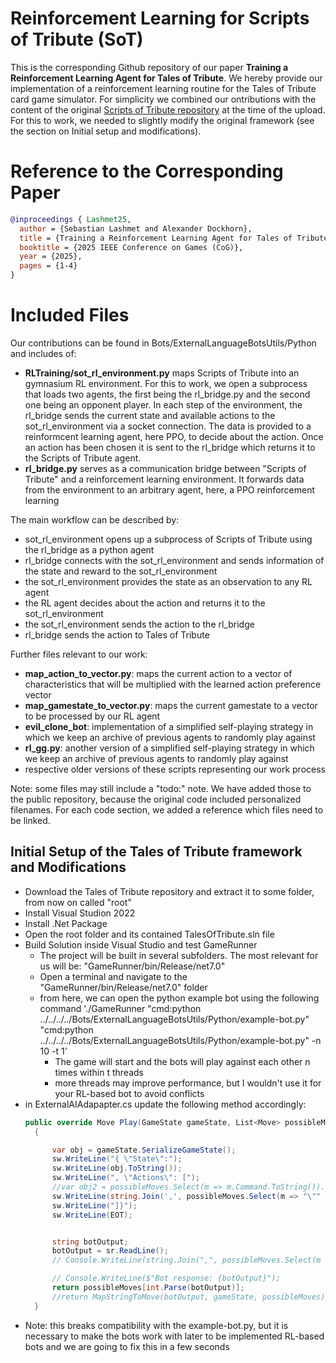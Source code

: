 # Reinforcement Learning for Scripts of Tribute (SoT)

This is the corresponding Github repository of our paper **Training a Reinforcement Learning Agent for Tales of Tribute**.
We hereby provide our implementation of a reinforcement learning routine for the Tales of Tribute card game simulator.
For simplicity we combined our ontributions with the content of the original [Scripts of Tribute repository](https://github.com/ScriptsOfTribute) at the time of the upload.
For this to work, we needed to slightly modify the original framework (see the section on Initial setup and modifications).

# Reference to the Corresponding Paper

```bibtex
@inproceedings { Lashmet25,
  author = {Sebastian Lashmet and Alexander Dockhorn},
  title = {Training a Reinforcement Learning Agent for Tales of Tribute},
  booktitle = {2025 IEEE Conference on Games (CoG)},
  year = {2025},
  pages = {1-4}
}
```

# Included Files

Our contributions can be found in Bots/ExternalLanguageBotsUtils/Python and includes of:
- **RLTraining/sot_rl_environment.py** maps Scripts of Tribute into an gymnasium RL environment. For this to work, we open a subprocess that loads two agents, the first being the rl_bridge.py and the second one being an opponent player. In each step of the environment, the rl_bridge sends the current state and available actions to the sot_rl_environment via a socket connection. The data is provided to a reinformcent learning agent, here PPO, to decide about the action. Once an action has been chosen it is sent to the rl_bridge which returns it to the Scripts of Tribute agent.
- **rl_bridge.py** serves as a communication bridge between "Scripts of Tribute" and a reinforcement learning environment. It forwards data from the environment to an arbitrary agent, here, a PPO reinforcement learning

The main workflow can be described by:
- sot_rl_environment opens up a subprocess of Scripts of Tribute using the rl_bridge as a python agent
- rl_bridge connects with the sot_rl_environment and sends information of the state and reward to the sot_rl_environment
- the sot_rl_environment provides the state as an observation to any RL agent
- the RL agent decides about the action and returns it to the sot_rl_environment
- the sot_rl_environment sends the action to the rl_bridge
- rl_bridge sends the action to Tales of Tribute

Further files relevant to our work:
- **map_action_to_vector.py**: maps the current action to a vector of characteristics that will be multiplied with the learned action preference vector
- **map_gamestate_to_vector.py**:  maps the current gamestate to a vector to be processed by our RL agent
- **evil_clone_bot**: implementation of a simplified self-playing strategy in which we keep an archive of previous agents to randomly play against
- **rl_gg.py**: another version of a simplified self-playing strategy in which we keep an archive of previous agents to randomly play against
- respective older versions of these scripts representing our work process

Note: some files may still include a "todo:" note. We have added those to the public repository, because the original code included personalized filenames. For each code section, we added a reference which files need to be linked.


## Initial Setup of the Tales of Tribute framework and Modifications

- Download the Tales of Tribute repository and extract it to some folder, from now on called "root"
- Install Visual Studion 2022
- Install .Net Package
- Open the root folder and its contained TalesOfTribute.sln file
- Build Solution inside Visual Studio and test GameRunner
    - The project will be built in several subfolders. The most relevant for us will be: "GameRunner/bin/Release/net7.0"
    - Open a terminal and navigate to the "GameRunner/bin/Release/net7.0" folder
    - from here, we can open the python example bot using the following command './GameRunner "cmd:python ../../../../Bots/ExternalLanguageBotsUtils/Python/example-bot.py" "cmd:python ../../../../Bots/ExternalLanguageBotsUtils/Python/example-bot.py" -n 10 -t 1'
        - The game will start and the bots will play against each other n times within t threads
        - more threads may improve performance, but I wouldn't use it for your RL-based bot to avoid conflicts
- in ExternalAIAdapapter.cs update the following method accordingly:
  ```c#
  public override Move Play(GameState gameState, List<Move> possibleMoves, TimeSpan remainingTime)
    {

        var obj = gameState.SerializeGameState();
        sw.WriteLine("{ \"State\":");        
        sw.WriteLine(obj.ToString());
        sw.WriteLine(", \"Actions\": [");
        //var obj2 = possibleMoves.Select(m => m.Command.ToString()).ToList();
        sw.WriteLine(string.Join(',', possibleMoves.Select(m => "\"" + m.ToString() + "\"").ToList()));
        sw.WriteLine("]}");
        sw.WriteLine(EOT);


        string botOutput;
        botOutput = sr.ReadLine();
        // Console.WriteLine(string.Join(",", possibleMoves.Select(m => m.ToString()).ToList()));

        // Console.WriteLine($"Bot response: {botOutput}");
        return possibleMoves[int.Parse(botOutput)];
        //return MapStringToMove(botOutput, gameState, possibleMoves);
    }
  ```
- Note: this breaks compatibility with the example-bot.py, but it is necessary to make the bots work with later to be implemented RL-based bots and we are going to fix this in a few seconds

